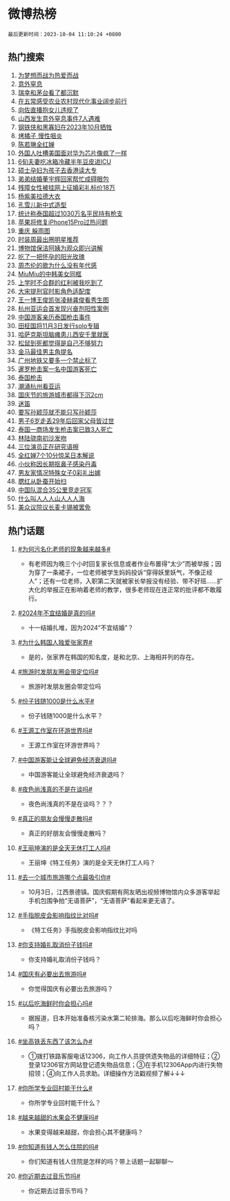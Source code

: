 # 微博热榜

`最后更新时间：2023-10-04 11:10:24 +0800`

## 热门搜索

1. [为梦想而战为热爱而战](https://m.weibo.cn/search?containerid=100103type%3D1%26t%3D10%26q%3D%23%E4%B8%BA%E6%A2%A6%E6%83%B3%E8%80%8C%E6%88%98%E4%B8%BA%E7%83%AD%E7%88%B1%E8%80%8C%E6%88%98%23&stream_entry_id=51&isnewpage=1&extparam=seat%3D1%26cate%3D10103%26dgr%3D0%26pos%3D0%26q%3D%2523%25E4%25B8%25BA%25E6%25A2%25A6%25E6%2583%25B3%25E8%2580%258C%25E6%2588%2598%25E4%25B8%25BA%25E7%2583%25AD%25E7%2588%25B1%25E8%2580%258C%25E6%2588%2598%2523%26c_type%3D51%26filter_type%3Drealtimehot%26stream_entry_id%3D51%26display_time%3D1696389022%26pre_seqid%3D1696389022946027355231)
1. [意外窒息](https://m.weibo.cn/search?containerid=100103type%3D1%26t%3D10%26q%3D%E6%84%8F%E5%A4%96%E7%AA%92%E6%81%AF&stream_entry_id=31&isnewpage=1&extparam=seat%3D1%26cate%3D5001%26band_rank%3D1%26pos%3D0%26q%3D%25E6%2584%258F%25E5%25A4%2596%25E7%25AA%2592%25E6%2581%25AF%26flag%3D1%26dgr%3D0%26filter_type%3Drealtimehot%26stream_entry_id%3D31%26realpos%3D1%26c_type%3D31%26lcate%3D5001%26display_time%3D1696389022%26pre_seqid%3D1696389022946027355231)
1. [瑞幸和茅台看了都沉默](https://m.weibo.cn/search?containerid=100103type%3D1%26t%3D10%26q%3D%23%E7%91%9E%E5%B9%B8%E5%92%8C%E8%8C%85%E5%8F%B0%E7%9C%8B%E4%BA%86%E9%83%BD%E6%B2%89%E9%BB%98%23&stream_entry_id=31&isnewpage=1&extparam=seat%3D1%26cate%3D5001%26band_rank%3D2%26pos%3D1%26q%3D%2523%25E7%2591%259E%25E5%25B9%25B8%25E5%2592%258C%25E8%258C%2585%25E5%258F%25B0%25E7%259C%258B%25E4%25BA%2586%25E9%2583%25BD%25E6%25B2%2589%25E9%25BB%2598%2523%26flag%3D2%26dgr%3D0%26filter_type%3Drealtimehot%26stream_entry_id%3D31%26realpos%3D2%26c_type%3D31%26lcate%3D5001%26display_time%3D1696389022%26pre_seqid%3D1696389022946027355231)
1. [在五常感受农业农村现代化事业阔步前行](https://m.weibo.cn/search?containerid=100103type%3D1%26t%3D10%26q%3D%23%E5%9C%A8%E4%BA%94%E5%B8%B8%E6%84%9F%E5%8F%97%E5%86%9C%E4%B8%9A%E5%86%9C%E6%9D%91%E7%8E%B0%E4%BB%A3%E5%8C%96%E4%BA%8B%E4%B8%9A%E9%98%94%E6%AD%A5%E5%89%8D%E8%A1%8C%23&stream_entry_id=31&isnewpage=1&extparam=seat%3D1%26cate%3D5001%26band_rank%3D3%26pos%3D2%26q%3D%2523%25E5%259C%25A8%25E4%25BA%2594%25E5%25B8%25B8%25E6%2584%259F%25E5%258F%2597%25E5%2586%259C%25E4%25B8%259A%25E5%2586%259C%25E6%259D%2591%25E7%258E%25B0%25E4%25BB%25A3%25E5%258C%2596%25E4%25BA%258B%25E4%25B8%259A%25E9%2598%2594%25E6%25AD%25A5%25E5%2589%258D%25E8%25A1%258C%2523%26flag%3D1%26dgr%3D0%26filter_type%3Drealtimehot%26stream_entry_id%3D31%26realpos%3D3%26c_type%3D31%26lcate%3D5001%26display_time%3D1696389022%26pre_seqid%3D1696389022946027355231)
1. [向佐直播抱女儿违规了](https://m.weibo.cn/search?containerid=100103type%3D1%26t%3D10%26q%3D%23%E5%90%91%E4%BD%90%E7%9B%B4%E6%92%AD%E6%8A%B1%E5%A5%B3%E5%84%BF%E8%BF%9D%E8%A7%84%E4%BA%86%23&stream_entry_id=31&isnewpage=1&extparam=seat%3D1%26cate%3D5001%26band_rank%3D4%26pos%3D3%26q%3D%2523%25E5%2590%2591%25E4%25BD%2590%25E7%259B%25B4%25E6%2592%25AD%25E6%258A%25B1%25E5%25A5%25B3%25E5%2584%25BF%25E8%25BF%259D%25E8%25A7%2584%25E4%25BA%2586%2523%26flag%3D2%26dgr%3D0%26filter_type%3Drealtimehot%26stream_entry_id%3D31%26realpos%3D4%26c_type%3D31%26lcate%3D5001%26display_time%3D1696389022%26pre_seqid%3D1696389022946027355231)
1. [山西发生意外窒息事件7人遇难](https://m.weibo.cn/search?containerid=100103type%3D1%26t%3D10%26q%3D%23%E5%B1%B1%E8%A5%BF%E5%8F%91%E7%94%9F%E6%84%8F%E5%A4%96%E7%AA%92%E6%81%AF%E4%BA%8B%E4%BB%B67%E4%BA%BA%E9%81%87%E9%9A%BE%23&stream_entry_id=31&isnewpage=1&extparam=seat%3D1%26cate%3D5001%26band_rank%3D5%26pos%3D4%26q%3D%2523%25E5%25B1%25B1%25E8%25A5%25BF%25E5%258F%2591%25E7%2594%259F%25E6%2584%258F%25E5%25A4%2596%25E7%25AA%2592%25E6%2581%25AF%25E4%25BA%258B%25E4%25BB%25B67%25E4%25BA%25BA%25E9%2581%2587%25E9%259A%25BE%2523%26flag%3D1%26dgr%3D0%26filter_type%3Drealtimehot%26stream_entry_id%3D31%26realpos%3D5%26c_type%3D31%26lcate%3D5001%26display_time%3D1696389022%26pre_seqid%3D1696389022946027355231)
1. [钢铁侠和黑寡妇在2023年10月牺牲](https://m.weibo.cn/search?containerid=100103type%3D1%26t%3D10%26q%3D%E9%92%A2%E9%93%81%E4%BE%A0%E5%92%8C%E9%BB%91%E5%AF%A1%E5%A6%87%E5%9C%A82023%E5%B9%B410%E6%9C%88%E7%89%BA%E7%89%B2&stream_entry_id=31&isnewpage=1&extparam=seat%3D1%26cate%3D5001%26band_rank%3D6%26pos%3D5%26q%3D%25E9%2592%25A2%25E9%2593%2581%25E4%25BE%25A0%25E5%2592%258C%25E9%25BB%2591%25E5%25AF%25A1%25E5%25A6%2587%25E5%259C%25A82023%25E5%25B9%25B410%25E6%259C%2588%25E7%2589%25BA%25E7%2589%25B2%26flag%3D2%26dgr%3D0%26filter_type%3Drealtimehot%26stream_entry_id%3D31%26realpos%3D6%26c_type%3D31%26lcate%3D5001%26display_time%3D1696389022%26pre_seqid%3D1696389022946027355231)
1. [烤橘子 慢性咽炎](https://m.weibo.cn/search?containerid=100103type%3D1%26t%3D10%26q%3D%E7%83%A4%E6%A9%98%E5%AD%90+%E6%85%A2%E6%80%A7%E5%92%BD%E7%82%8E&stream_entry_id=31&isnewpage=1&extparam=seat%3D1%26cate%3D5001%26band_rank%3D7%26pos%3D6%26q%3D%25E7%2583%25A4%25E6%25A9%2598%25E5%25AD%2590%2520%25E6%2585%25A2%25E6%2580%25A7%25E5%2592%25BD%25E7%2582%258E%26flag%3D1%26dgr%3D0%26filter_type%3Drealtimehot%26stream_entry_id%3D31%26realpos%3D7%26c_type%3D31%26lcate%3D5001%26display_time%3D1696389022%26pre_seqid%3D1696389022946027355231)
1. [陈若琳全红婵](https://m.weibo.cn/search?containerid=100103type%3D1%26t%3D10%26q%3D%E9%99%88%E8%8B%A5%E7%90%B3%E5%85%A8%E7%BA%A2%E5%A9%B5&stream_entry_id=31&isnewpage=1&extparam=seat%3D1%26cate%3D5001%26band_rank%3D8%26pos%3D7%26q%3D%25E9%2599%2588%25E8%258B%25A5%25E7%2590%25B3%25E5%2585%25A8%25E7%25BA%25A2%25E5%25A9%25B5%26flag%3D1%26dgr%3D0%26filter_type%3Drealtimehot%26stream_entry_id%3D31%26realpos%3D8%26c_type%3D31%26lcate%3D5001%26display_time%3D1696389022%26pre_seqid%3D1696389022946027355231)
1. [外国人吐槽美国面对华为芯片像疯了一样](https://m.weibo.cn/search?containerid=100103type%3D1%26t%3D10%26q%3D%23%E5%A4%96%E5%9B%BD%E4%BA%BA%E5%90%90%E6%A7%BD%E7%BE%8E%E5%9B%BD%E9%9D%A2%E5%AF%B9%E5%8D%8E%E4%B8%BA%E8%8A%AF%E7%89%87%E5%83%8F%E7%96%AF%E4%BA%86%E4%B8%80%E6%A0%B7%23&stream_entry_id=31&isnewpage=1&extparam=seat%3D1%26cate%3D5001%26band_rank%3D9%26pos%3D8%26q%3D%2523%25E5%25A4%2596%25E5%259B%25BD%25E4%25BA%25BA%25E5%2590%2590%25E6%25A7%25BD%25E7%25BE%258E%25E5%259B%25BD%25E9%259D%25A2%25E5%25AF%25B9%25E5%258D%258E%25E4%25B8%25BA%25E8%258A%25AF%25E7%2589%2587%25E5%2583%258F%25E7%2596%25AF%25E4%25BA%2586%25E4%25B8%2580%25E6%25A0%25B7%2523%26flag%3D1%26dgr%3D0%26filter_type%3Drealtimehot%26stream_entry_id%3D31%26realpos%3D9%26c_type%3D31%26lcate%3D5001%26display_time%3D1696389022%26pre_seqid%3D1696389022946027355231)
1. [6旬夫妻吃冰箱冷藏半年豆皮进ICU](https://m.weibo.cn/search?containerid=100103type%3D1%26t%3D10%26q%3D%236%E6%97%AC%E5%A4%AB%E5%A6%BB%E5%90%83%E5%86%B0%E7%AE%B1%E5%86%B7%E8%97%8F%E5%8D%8A%E5%B9%B4%E8%B1%86%E7%9A%AE%E8%BF%9BICU%23&stream_entry_id=31&isnewpage=1&extparam=seat%3D1%26cate%3D5001%26band_rank%3D10%26pos%3D9%26q%3D%25236%25E6%2597%25AC%25E5%25A4%25AB%25E5%25A6%25BB%25E5%2590%2583%25E5%2586%25B0%25E7%25AE%25B1%25E5%2586%25B7%25E8%2597%258F%25E5%258D%258A%25E5%25B9%25B4%25E8%25B1%2586%25E7%259A%25AE%25E8%25BF%259BICU%2523%26flag%3D1%26dgr%3D0%26filter_type%3Drealtimehot%26stream_entry_id%3D31%26realpos%3D10%26c_type%3D31%26lcate%3D5001%26display_time%3D1696389022%26pre_seqid%3D1696389022946027355231)
1. [硕士孕妇为孩子去香港读大专](https://m.weibo.cn/search?containerid=100103type%3D1%26t%3D10%26q%3D%23%E7%A1%95%E5%A3%AB%E5%AD%95%E5%A6%87%E4%B8%BA%E5%AD%A9%E5%AD%90%E5%8E%BB%E9%A6%99%E6%B8%AF%E8%AF%BB%E5%A4%A7%E4%B8%93%23&stream_entry_id=31&isnewpage=1&extparam=seat%3D1%26cate%3D5001%26band_rank%3D11%26pos%3D10%26q%3D%2523%25E7%25A1%2595%25E5%25A3%25AB%25E5%25AD%2595%25E5%25A6%2587%25E4%25B8%25BA%25E5%25AD%25A9%25E5%25AD%2590%25E5%258E%25BB%25E9%25A6%2599%25E6%25B8%25AF%25E8%25AF%25BB%25E5%25A4%25A7%25E4%25B8%2593%2523%26flag%3D1%26dgr%3D0%26filter_type%3Drealtimehot%26stream_entry_id%3D31%26realpos%3D11%26c_type%3D31%26lcate%3D5001%26display_time%3D1696389022%26pre_seqid%3D1696389022946027355231)
1. [弟弟结婚董宇辉回家帮忙成碍眼包](https://m.weibo.cn/search?containerid=100103type%3D1%26t%3D10%26q%3D%23%E5%BC%9F%E5%BC%9F%E7%BB%93%E5%A9%9A%E8%91%A3%E5%AE%87%E8%BE%89%E5%9B%9E%E5%AE%B6%E5%B8%AE%E5%BF%99%E6%88%90%E7%A2%8D%E7%9C%BC%E5%8C%85%23&stream_entry_id=31&isnewpage=1&extparam=seat%3D1%26cate%3D5001%26band_rank%3D12%26pos%3D11%26q%3D%2523%25E5%25BC%259F%25E5%25BC%259F%25E7%25BB%2593%25E5%25A9%259A%25E8%2591%25A3%25E5%25AE%2587%25E8%25BE%2589%25E5%259B%259E%25E5%25AE%25B6%25E5%25B8%25AE%25E5%25BF%2599%25E6%2588%2590%25E7%25A2%258D%25E7%259C%25BC%25E5%258C%2585%2523%26flag%3D2%26dgr%3D0%26filter_type%3Drealtimehot%26stream_entry_id%3D31%26realpos%3D12%26c_type%3D31%26lcate%3D5001%26display_time%3D1696389022%26pre_seqid%3D1696389022946027355231)
1. [残障女性被挂网上征婚彩礼标价18万](https://m.weibo.cn/search?containerid=100103type%3D1%26t%3D10%26q%3D%23%E6%AE%8B%E9%9A%9C%E5%A5%B3%E6%80%A7%E8%A2%AB%E6%8C%82%E7%BD%91%E4%B8%8A%E5%BE%81%E5%A9%9A%E5%BD%A9%E7%A4%BC%E6%A0%87%E4%BB%B718%E4%B8%87%23&stream_entry_id=31&isnewpage=1&extparam=seat%3D1%26cate%3D5001%26band_rank%3D13%26pos%3D12%26q%3D%2523%25E6%25AE%258B%25E9%259A%259C%25E5%25A5%25B3%25E6%2580%25A7%25E8%25A2%25AB%25E6%258C%2582%25E7%25BD%2591%25E4%25B8%258A%25E5%25BE%2581%25E5%25A9%259A%25E5%25BD%25A9%25E7%25A4%25BC%25E6%25A0%2587%25E4%25BB%25B718%25E4%25B8%2587%2523%26flag%3D1%26dgr%3D0%26filter_type%3Drealtimehot%26stream_entry_id%3D31%26realpos%3D13%26c_type%3D31%26lcate%3D5001%26display_time%3D1696389022%26pre_seqid%3D1696389022946027355231)
1. [杨紫美拉德大衣](https://m.weibo.cn/search?containerid=100103type%3D1%26t%3D10%26q%3D%23%E6%9D%A8%E7%B4%AB%E7%BE%8E%E6%8B%89%E5%BE%B7%E5%A4%A7%E8%A1%A3%23&stream_entry_id=31&isnewpage=1&extparam=seat%3D1%26cate%3D5001%26band_rank%3D14%26pos%3D13%26q%3D%2523%25E6%259D%25A8%25E7%25B4%25AB%25E7%25BE%258E%25E6%258B%2589%25E5%25BE%25B7%25E5%25A4%25A7%25E8%25A1%25A3%2523%26flag%3D1%26dgr%3D0%26filter_type%3Drealtimehot%26stream_entry_id%3D31%26realpos%3D14%26c_type%3D31%26lcate%3D5001%26display_time%3D1696389022%26pre_seqid%3D1696389022946027355231)
1. [孔雪儿新中式造型](https://m.weibo.cn/search?containerid=100103type%3D1%26t%3D10%26q%3D%23%E5%AD%94%E9%9B%AA%E5%84%BF%E6%96%B0%E4%B8%AD%E5%BC%8F%E9%80%A0%E5%9E%8B%23&stream_entry_id=31&isnewpage=1&extparam=seat%3D1%26cate%3D5001%26band_rank%3D15%26pos%3D14%26q%3D%2523%25E5%25AD%2594%25E9%259B%25AA%25E5%2584%25BF%25E6%2596%25B0%25E4%25B8%25AD%25E5%25BC%258F%25E9%2580%25A0%25E5%259E%258B%2523%26flag%3D1%26dgr%3D0%26filter_type%3Drealtimehot%26stream_entry_id%3D31%26realpos%3D15%26c_type%3D31%26lcate%3D5001%26display_time%3D1696389022%26pre_seqid%3D1696389022946027355231)
1. [统计称泰国超过1030万名平民持有枪支](https://m.weibo.cn/search?containerid=100103type%3D1%26t%3D10%26q%3D%23%E7%BB%9F%E8%AE%A1%E7%A7%B0%E6%B3%B0%E5%9B%BD%E8%B6%85%E8%BF%871030%E4%B8%87%E5%90%8D%E5%B9%B3%E6%B0%91%E6%8C%81%E6%9C%89%E6%9E%AA%E6%94%AF%23&stream_entry_id=31&isnewpage=1&extparam=seat%3D1%26cate%3D5001%26band_rank%3D16%26pos%3D15%26q%3D%2523%25E7%25BB%259F%25E8%25AE%25A1%25E7%25A7%25B0%25E6%25B3%25B0%25E5%259B%25BD%25E8%25B6%2585%25E8%25BF%25871030%25E4%25B8%2587%25E5%2590%258D%25E5%25B9%25B3%25E6%25B0%2591%25E6%258C%2581%25E6%259C%2589%25E6%259E%25AA%25E6%2594%25AF%2523%26flag%3D1%26dgr%3D0%26filter_type%3Drealtimehot%26stream_entry_id%3D31%26realpos%3D16%26c_type%3D31%26lcate%3D5001%26display_time%3D1696389022%26pre_seqid%3D1696389022946027355231)
1. [苹果将修复iPhone15Pro过热问题](https://m.weibo.cn/search?containerid=100103type%3D1%26t%3D10%26q%3D%23%E8%8B%B9%E6%9E%9C%E5%B0%86%E4%BF%AE%E5%A4%8DiPhone15Pro%E8%BF%87%E7%83%AD%E9%97%AE%E9%A2%98%23&stream_entry_id=31&isnewpage=1&extparam=seat%3D1%26cate%3D5001%26band_rank%3D17%26pos%3D16%26q%3D%2523%25E8%258B%25B9%25E6%259E%259C%25E5%25B0%2586%25E4%25BF%25AE%25E5%25A4%258DiPhone15Pro%25E8%25BF%2587%25E7%2583%25AD%25E9%2597%25AE%25E9%25A2%2598%2523%26flag%3D1%26dgr%3D0%26filter_type%3Drealtimehot%26stream_entry_id%3D31%26realpos%3D17%26c_type%3D31%26lcate%3D5001%26display_time%3D1696389022%26pre_seqid%3D1696389022946027355231)
1. [重庆 躲雨图](https://m.weibo.cn/search?containerid=100103type%3D1%26t%3D10%26q%3D%E9%87%8D%E5%BA%86+%E8%BA%B2%E9%9B%A8%E5%9B%BE&stream_entry_id=31&isnewpage=1&extparam=seat%3D1%26cate%3D5001%26band_rank%3D18%26pos%3D17%26q%3D%25E9%2587%258D%25E5%25BA%2586%2520%25E8%25BA%25B2%25E9%259B%25A8%25E5%259B%25BE%26flag%3D1%26dgr%3D0%26filter_type%3Drealtimehot%26stream_entry_id%3D31%26realpos%3D18%26c_type%3D31%26lcate%3D5001%26display_time%3D1696389022%26pre_seqid%3D1696389022946027355231)
1. [时装周最出圈明星推荐](https://m.weibo.cn/search?containerid=100103type%3D1%26t%3D10%26q%3D%23%E6%97%B6%E8%A3%85%E5%91%A8%E6%9C%80%E5%87%BA%E5%9C%88%E6%98%8E%E6%98%9F%E6%8E%A8%E8%8D%90%23&stream_entry_id=31&isnewpage=1&extparam=seat%3D1%26cate%3D5001%26band_rank%3D19%26pos%3D18%26q%3D%2523%25E6%2597%25B6%25E8%25A3%2585%25E5%2591%25A8%25E6%259C%2580%25E5%2587%25BA%25E5%259C%2588%25E6%2598%258E%25E6%2598%259F%25E6%258E%25A8%25E8%258D%2590%2523%26flag%3D1%26dgr%3D0%26filter_type%3Drealtimehot%26stream_entry_id%3D31%26realpos%3D19%26c_type%3D31%26lcate%3D5001%26display_time%3D1696389022%26pre_seqid%3D1696389022946027355231)
1. [博物馆保洁阿姨为观众即兴讲解](https://m.weibo.cn/search?containerid=100103type%3D1%26t%3D10%26q%3D%23%E5%8D%9A%E7%89%A9%E9%A6%86%E4%BF%9D%E6%B4%81%E9%98%BF%E5%A7%A8%E4%B8%BA%E8%A7%82%E4%BC%97%E5%8D%B3%E5%85%B4%E8%AE%B2%E8%A7%A3%23&stream_entry_id=31&isnewpage=1&extparam=seat%3D1%26cate%3D5001%26band_rank%3D20%26pos%3D19%26q%3D%2523%25E5%258D%259A%25E7%2589%25A9%25E9%25A6%2586%25E4%25BF%259D%25E6%25B4%2581%25E9%2598%25BF%25E5%25A7%25A8%25E4%25B8%25BA%25E8%25A7%2582%25E4%25BC%2597%25E5%258D%25B3%25E5%2585%25B4%25E8%25AE%25B2%25E8%25A7%25A3%2523%26flag%3D32768%26dgr%3D0%26filter_type%3Drealtimehot%26stream_entry_id%3D31%26realpos%3D20%26c_type%3D31%26lcate%3D5001%26display_time%3D1696389022%26pre_seqid%3D1696389022946027355231)
1. [吃了一把怀孕的阳光玫瑰](https://m.weibo.cn/search?containerid=100103type%3D1%26t%3D10%26q%3D%23%E5%90%83%E4%BA%86%E4%B8%80%E6%8A%8A%E6%80%80%E5%AD%95%E7%9A%84%E9%98%B3%E5%85%89%E7%8E%AB%E7%91%B0%23&stream_entry_id=31&isnewpage=1&extparam=seat%3D1%26cate%3D5001%26band_rank%3D21%26pos%3D20%26q%3D%2523%25E5%2590%2583%25E4%25BA%2586%25E4%25B8%2580%25E6%258A%258A%25E6%2580%2580%25E5%25AD%2595%25E7%259A%2584%25E9%2598%25B3%25E5%2585%2589%25E7%258E%25AB%25E7%2591%25B0%2523%26flag%3D1%26dgr%3D0%26filter_type%3Drealtimehot%26stream_entry_id%3D31%26realpos%3D21%26c_type%3D31%26lcate%3D5001%26display_time%3D1696389022%26pre_seqid%3D1696389022946027355231)
1. [周杰伦的歌为什么没有年代感](https://m.weibo.cn/search?containerid=100103type%3D1%26t%3D10%26q%3D%23%E5%91%A8%E6%9D%B0%E4%BC%A6%E7%9A%84%E6%AD%8C%E4%B8%BA%E4%BB%80%E4%B9%88%E6%B2%A1%E6%9C%89%E5%B9%B4%E4%BB%A3%E6%84%9F%23&stream_entry_id=31&isnewpage=1&extparam=seat%3D1%26cate%3D5001%26band_rank%3D22%26pos%3D21%26q%3D%2523%25E5%2591%25A8%25E6%259D%25B0%25E4%25BC%25A6%25E7%259A%2584%25E6%25AD%258C%25E4%25B8%25BA%25E4%25BB%2580%25E4%25B9%2588%25E6%25B2%25A1%25E6%259C%2589%25E5%25B9%25B4%25E4%25BB%25A3%25E6%2584%259F%2523%26flag%3D1%26dgr%3D0%26filter_type%3Drealtimehot%26stream_entry_id%3D31%26realpos%3D22%26c_type%3D31%26lcate%3D5001%26display_time%3D1696389022%26pre_seqid%3D1696389022946027355231)
1. [MiuMiu的中韩美女同框](https://m.weibo.cn/search?containerid=100103type%3D1%26t%3D10%26q%3D%23MiuMiu%E7%9A%84%E4%B8%AD%E9%9F%A9%E7%BE%8E%E5%A5%B3%E5%90%8C%E6%A1%86%23&stream_entry_id=31&isnewpage=1&extparam=seat%3D1%26cate%3D5001%26band_rank%3D23%26pos%3D22%26q%3D%2523MiuMiu%25E7%259A%2584%25E4%25B8%25AD%25E9%259F%25A9%25E7%25BE%258E%25E5%25A5%25B3%25E5%2590%258C%25E6%25A1%2586%2523%26flag%3D1%26dgr%3D0%26filter_type%3Drealtimehot%26stream_entry_id%3D31%26realpos%3D23%26c_type%3D31%26lcate%3D5001%26display_time%3D1696389022%26pre_seqid%3D1696389022946027355231)
1. [上学时不合群的红利被我吃到了](https://m.weibo.cn/search?containerid=100103type%3D1%26t%3D10%26q%3D%E4%B8%8A%E5%AD%A6%E6%97%B6%E4%B8%8D%E5%90%88%E7%BE%A4%E7%9A%84%E7%BA%A2%E5%88%A9%E8%A2%AB%E6%88%91%E5%90%83%E5%88%B0%E4%BA%86&stream_entry_id=31&isnewpage=1&extparam=seat%3D1%26cate%3D5001%26band_rank%3D24%26pos%3D23%26q%3D%25E4%25B8%258A%25E5%25AD%25A6%25E6%2597%25B6%25E4%25B8%258D%25E5%2590%2588%25E7%25BE%25A4%25E7%259A%2584%25E7%25BA%25A2%25E5%2588%25A9%25E8%25A2%25AB%25E6%2588%2591%25E5%2590%2583%25E5%2588%25B0%25E4%25BA%2586%26flag%3D0%26dgr%3D0%26filter_type%3Drealtimehot%26stream_entry_id%3D31%26realpos%3D24%26c_type%3D31%26lcate%3D5001%26display_time%3D1696389022%26pre_seqid%3D1696389022946027355231)
1. [大宋提刑官时影角色适配度](https://m.weibo.cn/search?containerid=100103type%3D1%26t%3D10%26q%3D%E5%A4%A7%E5%AE%8B%E6%8F%90%E5%88%91%E5%AE%98%E6%97%B6%E5%BD%B1%E8%A7%92%E8%89%B2%E9%80%82%E9%85%8D%E5%BA%A6&stream_entry_id=31&isnewpage=1&extparam=seat%3D1%26cate%3D5001%26band_rank%3D25%26pos%3D24%26q%3D%25E5%25A4%25A7%25E5%25AE%258B%25E6%258F%2590%25E5%2588%2591%25E5%25AE%2598%25E6%2597%25B6%25E5%25BD%25B1%25E8%25A7%2592%25E8%2589%25B2%25E9%2580%2582%25E9%2585%258D%25E5%25BA%25A6%26flag%3D0%26dgr%3D0%26filter_type%3Drealtimehot%26stream_entry_id%3D31%26realpos%3D25%26c_type%3D31%26lcate%3D5001%26display_time%3D1696389022%26pre_seqid%3D1696389022946027355231)
1. [王一博王俊凯张凌赫龚俊看秀生图](https://m.weibo.cn/search?containerid=100103type%3D1%26t%3D10%26q%3D%23%E7%8E%8B%E4%B8%80%E5%8D%9A%E7%8E%8B%E4%BF%8A%E5%87%AF%E5%BC%A0%E5%87%8C%E8%B5%AB%E9%BE%9A%E4%BF%8A%E7%9C%8B%E7%A7%80%E7%94%9F%E5%9B%BE%23&stream_entry_id=31&isnewpage=1&extparam=seat%3D1%26cate%3D5001%26band_rank%3D26%26pos%3D25%26q%3D%2523%25E7%258E%258B%25E4%25B8%2580%25E5%258D%259A%25E7%258E%258B%25E4%25BF%258A%25E5%2587%25AF%25E5%25BC%25A0%25E5%2587%258C%25E8%25B5%25AB%25E9%25BE%259A%25E4%25BF%258A%25E7%259C%258B%25E7%25A7%2580%25E7%2594%259F%25E5%259B%25BE%2523%26flag%3D0%26dgr%3D0%26filter_type%3Drealtimehot%26stream_entry_id%3D31%26realpos%3D26%26c_type%3D31%26lcate%3D5001%26display_time%3D1696389022%26pre_seqid%3D1696389022946027355231)
1. [杭州亚运会首发现兴奋剂阳性案例](https://m.weibo.cn/search?containerid=100103type%3D1%26t%3D10%26q%3D%23%E6%9D%AD%E5%B7%9E%E4%BA%9A%E8%BF%90%E4%BC%9A%E9%A6%96%E5%8F%91%E7%8E%B0%E5%85%B4%E5%A5%8B%E5%89%82%E9%98%B3%E6%80%A7%E6%A1%88%E4%BE%8B%23&stream_entry_id=31&isnewpage=1&extparam=seat%3D1%26cate%3D5001%26band_rank%3D27%26pos%3D26%26q%3D%2523%25E6%259D%25AD%25E5%25B7%259E%25E4%25BA%259A%25E8%25BF%2590%25E4%25BC%259A%25E9%25A6%2596%25E5%258F%2591%25E7%258E%25B0%25E5%2585%25B4%25E5%25A5%258B%25E5%2589%2582%25E9%2598%25B3%25E6%2580%25A7%25E6%25A1%2588%25E4%25BE%258B%2523%26flag%3D0%26dgr%3D0%26filter_type%3Drealtimehot%26stream_entry_id%3D31%26realpos%3D27%26c_type%3D31%26lcate%3D5001%26display_time%3D1696389022%26pre_seqid%3D1696389022946027355231)
1. [中国游客亲历泰国枪击事件](https://m.weibo.cn/search?containerid=100103type%3D1%26t%3D10%26q%3D%23%E4%B8%AD%E5%9B%BD%E6%B8%B8%E5%AE%A2%E4%BA%B2%E5%8E%86%E6%B3%B0%E5%9B%BD%E6%9E%AA%E5%87%BB%E4%BA%8B%E4%BB%B6%23&stream_entry_id=31&isnewpage=1&extparam=seat%3D1%26cate%3D5001%26band_rank%3D28%26pos%3D27%26q%3D%2523%25E4%25B8%25AD%25E5%259B%25BD%25E6%25B8%25B8%25E5%25AE%25A2%25E4%25BA%25B2%25E5%258E%2586%25E6%25B3%25B0%25E5%259B%25BD%25E6%259E%25AA%25E5%2587%25BB%25E4%25BA%258B%25E4%25BB%25B6%2523%26flag%3D0%26dgr%3D0%26filter_type%3Drealtimehot%26stream_entry_id%3D31%26realpos%3D28%26c_type%3D31%26lcate%3D5001%26display_time%3D1696389022%26pre_seqid%3D1696389022946027355231)
1. [田柾国将11月3日发行solo专辑](https://m.weibo.cn/search?containerid=100103type%3D1%26t%3D10%26q%3D%23%E7%94%B0%E6%9F%BE%E5%9B%BD%E5%B0%8611%E6%9C%883%E6%97%A5%E5%8F%91%E8%A1%8Csolo%E4%B8%93%E8%BE%91%23&stream_entry_id=31&isnewpage=1&extparam=seat%3D1%26cate%3D5001%26band_rank%3D29%26pos%3D28%26q%3D%2523%25E7%2594%25B0%25E6%259F%25BE%25E5%259B%25BD%25E5%25B0%258611%25E6%259C%25883%25E6%2597%25A5%25E5%258F%2591%25E8%25A1%258Csolo%25E4%25B8%2593%25E8%25BE%2591%2523%26flag%3D1%26dgr%3D0%26filter_type%3Drealtimehot%26stream_entry_id%3D31%26realpos%3D29%26c_type%3D31%26lcate%3D5001%26display_time%3D1696389022%26pre_seqid%3D1696389022946027355231)
1. [哈萨克斯坦脑瘫患儿西安千里就医](https://m.weibo.cn/search?containerid=100103type%3D1%26t%3D10%26q%3D%23%E5%93%88%E8%90%A8%E5%85%8B%E6%96%AF%E5%9D%A6%E8%84%91%E7%98%AB%E6%82%A3%E5%84%BF%E8%A5%BF%E5%AE%89%E5%8D%83%E9%87%8C%E5%B0%B1%E5%8C%BB%23&stream_entry_id=31&isnewpage=1&extparam=seat%3D1%26cate%3D5001%26band_rank%3D30%26pos%3D29%26q%3D%2523%25E5%2593%2588%25E8%2590%25A8%25E5%2585%258B%25E6%2596%25AF%25E5%259D%25A6%25E8%2584%2591%25E7%2598%25AB%25E6%2582%25A3%25E5%2584%25BF%25E8%25A5%25BF%25E5%25AE%2589%25E5%258D%2583%25E9%2587%258C%25E5%25B0%25B1%25E5%258C%25BB%2523%26flag%3D32768%26dgr%3D0%26filter_type%3Drealtimehot%26stream_entry_id%3D31%26realpos%3D30%26c_type%3D31%26lcate%3D5001%26display_time%3D1696389022%26pre_seqid%3D1696389022946027355231)
1. [松鼠到死都觉得是自己不够努力](https://m.weibo.cn/search?containerid=100103type%3D1%26t%3D10%26q%3D%E6%9D%BE%E9%BC%A0%E5%88%B0%E6%AD%BB%E9%83%BD%E8%A7%89%E5%BE%97%E6%98%AF%E8%87%AA%E5%B7%B1%E4%B8%8D%E5%A4%9F%E5%8A%AA%E5%8A%9B&stream_entry_id=31&isnewpage=1&extparam=seat%3D1%26cate%3D5001%26band_rank%3D31%26pos%3D30%26q%3D%25E6%259D%25BE%25E9%25BC%25A0%25E5%2588%25B0%25E6%25AD%25BB%25E9%2583%25BD%25E8%25A7%2589%25E5%25BE%2597%25E6%2598%25AF%25E8%2587%25AA%25E5%25B7%25B1%25E4%25B8%258D%25E5%25A4%259F%25E5%258A%25AA%25E5%258A%259B%26flag%3D0%26dgr%3D0%26filter_type%3Drealtimehot%26stream_entry_id%3D31%26realpos%3D31%26c_type%3D31%26lcate%3D5001%26display_time%3D1696389022%26pre_seqid%3D1696389022946027355231)
1. [金马最佳男主角提名](https://m.weibo.cn/search?containerid=100103type%3D1%26t%3D10%26q%3D%23%E9%87%91%E9%A9%AC%E6%9C%80%E4%BD%B3%E7%94%B7%E4%B8%BB%E8%A7%92%E6%8F%90%E5%90%8D%23&stream_entry_id=31&isnewpage=1&extparam=seat%3D1%26cate%3D5001%26band_rank%3D32%26pos%3D31%26q%3D%2523%25E9%2587%2591%25E9%25A9%25AC%25E6%259C%2580%25E4%25BD%25B3%25E7%2594%25B7%25E4%25B8%25BB%25E8%25A7%2592%25E6%258F%2590%25E5%2590%258D%2523%26flag%3D0%26dgr%3D0%26filter_type%3Drealtimehot%26stream_entry_id%3D31%26realpos%3D32%26c_type%3D31%26lcate%3D5001%26display_time%3D1696389022%26pre_seqid%3D1696389022946027355231)
1. [广州地铁又要多一个禁止标了](https://m.weibo.cn/search?containerid=100103type%3D1%26t%3D10%26q%3D%23%E5%B9%BF%E5%B7%9E%E5%9C%B0%E9%93%81%E5%8F%88%E8%A6%81%E5%A4%9A%E4%B8%80%E4%B8%AA%E7%A6%81%E6%AD%A2%E6%A0%87%E4%BA%86%23&stream_entry_id=31&isnewpage=1&extparam=seat%3D1%26cate%3D5001%26band_rank%3D33%26pos%3D32%26q%3D%2523%25E5%25B9%25BF%25E5%25B7%259E%25E5%259C%25B0%25E9%2593%2581%25E5%258F%2588%25E8%25A6%2581%25E5%25A4%259A%25E4%25B8%2580%25E4%25B8%25AA%25E7%25A6%2581%25E6%25AD%25A2%25E6%25A0%2587%25E4%25BA%2586%2523%26flag%3D0%26dgr%3D0%26filter_type%3Drealtimehot%26stream_entry_id%3D31%26realpos%3D33%26c_type%3D31%26lcate%3D5001%26display_time%3D1696389022%26pre_seqid%3D1696389022946027355231)
1. [暹罗枪击案一名中国游客死亡](https://m.weibo.cn/search?containerid=100103type%3D1%26t%3D10%26q%3D%23%E6%9A%B9%E7%BD%97%E6%9E%AA%E5%87%BB%E6%A1%88%E4%B8%80%E5%90%8D%E4%B8%AD%E5%9B%BD%E6%B8%B8%E5%AE%A2%E6%AD%BB%E4%BA%A1%23&stream_entry_id=31&isnewpage=1&extparam=seat%3D1%26cate%3D5001%26band_rank%3D34%26pos%3D33%26q%3D%2523%25E6%259A%25B9%25E7%25BD%2597%25E6%259E%25AA%25E5%2587%25BB%25E6%25A1%2588%25E4%25B8%2580%25E5%2590%258D%25E4%25B8%25AD%25E5%259B%25BD%25E6%25B8%25B8%25E5%25AE%25A2%25E6%25AD%25BB%25E4%25BA%25A1%2523%26flag%3D0%26dgr%3D0%26filter_type%3Drealtimehot%26stream_entry_id%3D31%26realpos%3D34%26c_type%3D31%26lcate%3D5001%26display_time%3D1696389022%26pre_seqid%3D1696389022946027355231)
1. [泰国枪击](https://m.weibo.cn/search?containerid=100103type%3D1%26t%3D10%26q%3D%E6%B3%B0%E5%9B%BD%E6%9E%AA%E5%87%BB&stream_entry_id=31&isnewpage=1&extparam=seat%3D1%26cate%3D5001%26band_rank%3D35%26pos%3D34%26q%3D%25E6%25B3%25B0%25E5%259B%25BD%25E6%259E%25AA%25E5%2587%25BB%26flag%3D1%26dgr%3D0%26filter_type%3Drealtimehot%26stream_entry_id%3D31%26realpos%3D35%26c_type%3D31%26lcate%3D5001%26display_time%3D1696389022%26pre_seqid%3D1696389022946027355231)
1. [潮涌杭州看亚运](https://m.weibo.cn/search?containerid=100103type%3D1%26t%3D10%26q%3D%23%E6%BD%AE%E6%B6%8C%E6%9D%AD%E5%B7%9E%E7%9C%8B%E4%BA%9A%E8%BF%90%23&stream_entry_id=31&isnewpage=1&extparam=seat%3D1%26cate%3D5001%26band_rank%3D36%26pos%3D35%26q%3D%2523%25E6%25BD%25AE%25E6%25B6%258C%25E6%259D%25AD%25E5%25B7%259E%25E7%259C%258B%25E4%25BA%259A%25E8%25BF%2590%2523%26flag%3D0%26dgr%3D0%26filter_type%3Drealtimehot%26stream_entry_id%3D31%26realpos%3D36%26c_type%3D31%26lcate%3D5001%26display_time%3D1696389022%26pre_seqid%3D1696389022946027355231)
1. [国庆节的旅游城市都得下沉2cm](https://m.weibo.cn/search?containerid=100103type%3D1%26t%3D10%26q%3D%23%E5%9B%BD%E5%BA%86%E8%8A%82%E7%9A%84%E6%97%85%E6%B8%B8%E5%9F%8E%E5%B8%82%E9%83%BD%E5%BE%97%E4%B8%8B%E6%B2%892cm%23&stream_entry_id=31&isnewpage=1&extparam=seat%3D1%26cate%3D5001%26band_rank%3D37%26pos%3D36%26q%3D%2523%25E5%259B%25BD%25E5%25BA%2586%25E8%258A%2582%25E7%259A%2584%25E6%2597%2585%25E6%25B8%25B8%25E5%259F%258E%25E5%25B8%2582%25E9%2583%25BD%25E5%25BE%2597%25E4%25B8%258B%25E6%25B2%25892cm%2523%26flag%3D1%26dgr%3D0%26filter_type%3Drealtimehot%26stream_entry_id%3D31%26realpos%3D37%26c_type%3D31%26lcate%3D5001%26display_time%3D1696389022%26pre_seqid%3D1696389022946027355231)
1. [迷笛](https://m.weibo.cn/search?containerid=100103type%3D1%26t%3D10%26q%3D%E8%BF%B7%E7%AC%9B&stream_entry_id=31&isnewpage=1&extparam=seat%3D1%26cate%3D5001%26band_rank%3D38%26pos%3D37%26q%3D%25E8%25BF%25B7%25E7%25AC%259B%26flag%3D0%26dgr%3D0%26filter_type%3Drealtimehot%26stream_entry_id%3D31%26realpos%3D38%26c_type%3D31%26lcate%3D5001%26display_time%3D1696389022%26pre_seqid%3D1696389022946027355231)
1. [要写孙颖莎就不能只写孙颖莎](https://m.weibo.cn/search?containerid=100103type%3D1%26t%3D10%26q%3D%E8%A6%81%E5%86%99%E5%AD%99%E9%A2%96%E8%8E%8E%E5%B0%B1%E4%B8%8D%E8%83%BD%E5%8F%AA%E5%86%99%E5%AD%99%E9%A2%96%E8%8E%8E&stream_entry_id=31&isnewpage=1&extparam=seat%3D1%26cate%3D5001%26band_rank%3D39%26pos%3D38%26q%3D%25E8%25A6%2581%25E5%2586%2599%25E5%25AD%2599%25E9%25A2%2596%25E8%258E%258E%25E5%25B0%25B1%25E4%25B8%258D%25E8%2583%25BD%25E5%258F%25AA%25E5%2586%2599%25E5%25AD%2599%25E9%25A2%2596%25E8%258E%258E%26flag%3D0%26dgr%3D0%26filter_type%3Drealtimehot%26stream_entry_id%3D31%26realpos%3D39%26c_type%3D31%26lcate%3D5001%26display_time%3D1696389022%26pre_seqid%3D1696389022946027355231)
1. [男子6岁走丢29年后回家父母皆过世](https://m.weibo.cn/search?containerid=100103type%3D1%26t%3D10%26q%3D%23%E7%94%B7%E5%AD%906%E5%B2%81%E8%B5%B0%E4%B8%A229%E5%B9%B4%E5%90%8E%E5%9B%9E%E5%AE%B6%E7%88%B6%E6%AF%8D%E7%9A%86%E8%BF%87%E4%B8%96%23&stream_entry_id=31&isnewpage=1&extparam=seat%3D1%26cate%3D5001%26band_rank%3D40%26pos%3D39%26q%3D%2523%25E7%2594%25B7%25E5%25AD%25906%25E5%25B2%2581%25E8%25B5%25B0%25E4%25B8%25A229%25E5%25B9%25B4%25E5%2590%258E%25E5%259B%259E%25E5%25AE%25B6%25E7%2588%25B6%25E6%25AF%258D%25E7%259A%2586%25E8%25BF%2587%25E4%25B8%2596%2523%26flag%3D32768%26dgr%3D0%26filter_type%3Drealtimehot%26stream_entry_id%3D31%26realpos%3D40%26c_type%3D31%26lcate%3D5001%26display_time%3D1696389022%26pre_seqid%3D1696389022946027355231)
1. [泰国一商场发生枪击案已致3人死亡](https://m.weibo.cn/search?containerid=100103type%3D1%26t%3D10%26q%3D%23%E6%B3%B0%E5%9B%BD%E4%B8%80%E5%95%86%E5%9C%BA%E5%8F%91%E7%94%9F%E6%9E%AA%E5%87%BB%E6%A1%88%E5%B7%B2%E8%87%B43%E4%BA%BA%E6%AD%BB%E4%BA%A1%23&stream_entry_id=31&isnewpage=1&extparam=seat%3D1%26cate%3D5001%26band_rank%3D41%26pos%3D40%26q%3D%2523%25E6%25B3%25B0%25E5%259B%25BD%25E4%25B8%2580%25E5%2595%2586%25E5%259C%25BA%25E5%258F%2591%25E7%2594%259F%25E6%259E%25AA%25E5%2587%25BB%25E6%25A1%2588%25E5%25B7%25B2%25E8%2587%25B43%25E4%25BA%25BA%25E6%25AD%25BB%25E4%25BA%25A1%2523%26flag%3D0%26dgr%3D0%26filter_type%3Drealtimehot%26stream_entry_id%3D31%26realpos%3D41%26c_type%3D31%26lcate%3D5001%26display_time%3D1696389022%26pre_seqid%3D1696389022946027355231)
1. [林陆骁南初沙发吻](https://m.weibo.cn/search?containerid=100103type%3D1%26t%3D10%26q%3D%23%E6%9E%97%E9%99%86%E9%AA%81%E5%8D%97%E5%88%9D%E6%B2%99%E5%8F%91%E5%90%BB%23&stream_entry_id=31&isnewpage=1&extparam=seat%3D1%26cate%3D5001%26band_rank%3D42%26pos%3D41%26q%3D%2523%25E6%259E%2597%25E9%2599%2586%25E9%25AA%2581%25E5%258D%2597%25E5%2588%259D%25E6%25B2%2599%25E5%258F%2591%25E5%2590%25BB%2523%26flag%3D1%26dgr%3D0%26filter_type%3Drealtimehot%26stream_entry_id%3D31%26realpos%3D42%26c_type%3D31%26lcate%3D5001%26display_time%3D1696389022%26pre_seqid%3D1696389022946027355231)
1. [三位演员正在研究语擦](https://m.weibo.cn/search?containerid=100103type%3D1%26t%3D10%26q%3D%23%E4%B8%89%E4%BD%8D%E6%BC%94%E5%91%98%E6%AD%A3%E5%9C%A8%E7%A0%94%E7%A9%B6%E8%AF%AD%E6%93%A6%23&stream_entry_id=31&isnewpage=1&extparam=seat%3D1%26cate%3D5001%26band_rank%3D43%26pos%3D42%26q%3D%2523%25E4%25B8%2589%25E4%25BD%258D%25E6%25BC%2594%25E5%2591%2598%25E6%25AD%25A3%25E5%259C%25A8%25E7%25A0%2594%25E7%25A9%25B6%25E8%25AF%25AD%25E6%2593%25A6%2523%26flag%3D1%26dgr%3D0%26filter_type%3Drealtimehot%26stream_entry_id%3D31%26realpos%3D43%26c_type%3D31%26lcate%3D5001%26display_time%3D1696389022%26pre_seqid%3D1696389022946027355231)
1. [全红婵7个10分惊呆日本解说](https://m.weibo.cn/search?containerid=100103type%3D1%26t%3D10%26q%3D%23%E5%85%A8%E7%BA%A2%E5%A9%B57%E4%B8%AA10%E5%88%86%E6%83%8A%E5%91%86%E6%97%A5%E6%9C%AC%E8%A7%A3%E8%AF%B4%23&stream_entry_id=31&isnewpage=1&extparam=seat%3D1%26cate%3D5001%26band_rank%3D44%26pos%3D43%26q%3D%2523%25E5%2585%25A8%25E7%25BA%25A2%25E5%25A9%25B57%25E4%25B8%25AA10%25E5%2588%2586%25E6%2583%258A%25E5%2591%2586%25E6%2597%25A5%25E6%259C%25AC%25E8%25A7%25A3%25E8%25AF%25B4%2523%26flag%3D0%26dgr%3D0%26filter_type%3Drealtimehot%26stream_entry_id%3D31%26realpos%3D44%26c_type%3D31%26lcate%3D5001%26display_time%3D1696389022%26pre_seqid%3D1696389022946027355231)
1. [小伙称因长期抠鼻子感染丹毒](https://m.weibo.cn/search?containerid=100103type%3D1%26t%3D10%26q%3D%23%E5%B0%8F%E4%BC%99%E7%A7%B0%E5%9B%A0%E9%95%BF%E6%9C%9F%E6%8A%A0%E9%BC%BB%E5%AD%90%E6%84%9F%E6%9F%93%E4%B8%B9%E6%AF%92%23&stream_entry_id=31&isnewpage=1&extparam=seat%3D1%26cate%3D5001%26band_rank%3D45%26pos%3D44%26q%3D%2523%25E5%25B0%258F%25E4%25BC%2599%25E7%25A7%25B0%25E5%259B%25A0%25E9%2595%25BF%25E6%259C%259F%25E6%258A%25A0%25E9%25BC%25BB%25E5%25AD%2590%25E6%2584%259F%25E6%259F%2593%25E4%25B8%25B9%25E6%25AF%2592%2523%26flag%3D0%26dgr%3D0%26filter_type%3Drealtimehot%26stream_entry_id%3D31%26realpos%3D45%26c_type%3D31%26lcate%3D5001%26display_time%3D1696389022%26pre_seqid%3D1696389022946027355231)
1. [男友家情况特殊女子0彩礼出嫁](https://m.weibo.cn/search?containerid=100103type%3D1%26t%3D10%26q%3D%23%E7%94%B7%E5%8F%8B%E5%AE%B6%E6%83%85%E5%86%B5%E7%89%B9%E6%AE%8A%E5%A5%B3%E5%AD%900%E5%BD%A9%E7%A4%BC%E5%87%BA%E5%AB%81%23&stream_entry_id=31&isnewpage=1&extparam=seat%3D1%26cate%3D5001%26band_rank%3D46%26pos%3D45%26q%3D%2523%25E7%2594%25B7%25E5%258F%258B%25E5%25AE%25B6%25E6%2583%2585%25E5%2586%25B5%25E7%2589%25B9%25E6%25AE%258A%25E5%25A5%25B3%25E5%25AD%25900%25E5%25BD%25A9%25E7%25A4%25BC%25E5%2587%25BA%25E5%25AB%2581%2523%26flag%3D32768%26dgr%3D0%26filter_type%3Drealtimehot%26stream_entry_id%3D31%26realpos%3D46%26c_type%3D31%26lcate%3D5001%26display_time%3D1696389022%26pre_seqid%3D1696389022946027355231)
1. [腮红从卧蚕开始扫](https://m.weibo.cn/search?containerid=100103type%3D1%26t%3D10%26q%3D%E8%85%AE%E7%BA%A2%E4%BB%8E%E5%8D%A7%E8%9A%95%E5%BC%80%E5%A7%8B%E6%89%AB&stream_entry_id=31&isnewpage=1&extparam=seat%3D1%26cate%3D5001%26band_rank%3D47%26pos%3D46%26q%3D%25E8%2585%25AE%25E7%25BA%25A2%25E4%25BB%258E%25E5%258D%25A7%25E8%259A%2595%25E5%25BC%2580%25E5%25A7%258B%25E6%2589%25AB%26flag%3D1%26dgr%3D0%26filter_type%3Drealtimehot%26stream_entry_id%3D31%26realpos%3D47%26c_type%3D31%26lcate%3D5001%26display_time%3D1696389022%26pre_seqid%3D1696389022946027355231)
1. [中国队混合35公里竞走冠军](https://m.weibo.cn/search?containerid=100103type%3D1%26t%3D10%26q%3D%23%E4%B8%AD%E5%9B%BD%E9%98%9F%E6%B7%B7%E5%90%8835%E5%85%AC%E9%87%8C%E7%AB%9E%E8%B5%B0%E5%86%A0%E5%86%9B%23&stream_entry_id=31&isnewpage=1&extparam=seat%3D1%26cate%3D5001%26band_rank%3D48%26pos%3D47%26q%3D%2523%25E4%25B8%25AD%25E5%259B%25BD%25E9%2598%259F%25E6%25B7%25B7%25E5%2590%258835%25E5%2585%25AC%25E9%2587%258C%25E7%25AB%259E%25E8%25B5%25B0%25E5%2586%25A0%25E5%2586%259B%2523%26flag%3D1%26dgr%3D0%26filter_type%3Drealtimehot%26stream_entry_id%3D31%26realpos%3D48%26c_type%3D31%26lcate%3D5001%26display_time%3D1696389022%26pre_seqid%3D1696389022946027355231)
1. [什么叫人人人山人人人海](https://m.weibo.cn/search?containerid=100103type%3D1%26t%3D10%26q%3D%23%E4%BB%80%E4%B9%88%E5%8F%AB%E4%BA%BA%E4%BA%BA%E4%BA%BA%E5%B1%B1%E4%BA%BA%E4%BA%BA%E4%BA%BA%E6%B5%B7%23&stream_entry_id=31&isnewpage=1&extparam=seat%3D1%26cate%3D5001%26band_rank%3D49%26pos%3D48%26q%3D%2523%25E4%25BB%2580%25E4%25B9%2588%25E5%258F%25AB%25E4%25BA%25BA%25E4%25BA%25BA%25E4%25BA%25BA%25E5%25B1%25B1%25E4%25BA%25BA%25E4%25BA%25BA%25E4%25BA%25BA%25E6%25B5%25B7%2523%26flag%3D0%26dgr%3D0%26filter_type%3Drealtimehot%26stream_entry_id%3D31%26realpos%3D49%26c_type%3D31%26lcate%3D5001%26display_time%3D1696389022%26pre_seqid%3D1696389022946027355231)
1. [美众议院议长麦卡锡被罢免](https://m.weibo.cn/search?containerid=100103type%3D1%26t%3D10%26q%3D%23%E7%BE%8E%E4%BC%97%E8%AE%AE%E9%99%A2%E8%AE%AE%E9%95%BF%E9%BA%A6%E5%8D%A1%E9%94%A1%E8%A2%AB%E7%BD%A2%E5%85%8D%23&stream_entry_id=31&isnewpage=1&extparam=seat%3D1%26cate%3D5001%26band_rank%3D50%26pos%3D49%26q%3D%2523%25E7%25BE%258E%25E4%25BC%2597%25E8%25AE%25AE%25E9%2599%25A2%25E8%25AE%25AE%25E9%2595%25BF%25E9%25BA%25A6%25E5%258D%25A1%25E9%2594%25A1%25E8%25A2%25AB%25E7%25BD%25A2%25E5%2585%258D%2523%26flag%3D0%26dgr%3D0%26filter_type%3Drealtimehot%26stream_entry_id%3D31%26realpos%3D50%26c_type%3D31%26lcate%3D5001%26display_time%3D1696389022%26pre_seqid%3D1696389022946027355231)

## 热门话题

1. [#为何污名化老师的现象越来越多#](https://m.weibo.cn/search?containerid=231522type%3D1%26t%3D10%26q%3D%23%E4%B8%BA%E4%BD%95%E6%B1%A1%E5%90%8D%E5%8C%96%E8%80%81%E5%B8%88%E7%9A%84%E7%8E%B0%E8%B1%A1%E8%B6%8A%E6%9D%A5%E8%B6%8A%E5%A4%9A%23&stream_entry_id=128&isnewpage=1&extparam=seat%3D1%26unitid%3D1696253812904%26pos%3D1-0-0%26c_type%3D128%26dgr%3D0%26cate%3D5004%26lcate%3D5004%26display_time%3D1696389024%26pre_seqid%3D16963890240160640276)
    - 有老师因为晚三个小时回复家长信息或者作业布置得“太少”而被举报；因为穿了一条裙子，一位老师被学生妈妈投诉“穿得妖里妖气，不像正经人”；还有一位老师，入职第二天就被家长举报没有经验、带不好班……扩大化的举报正在影响着老师的教学，很多老师现在连正常的批评都不敢履行。

1. [#2024年不宜结婚是真的吗#](https://m.weibo.cn/search?containerid=231522type%3D1%26t%3D10%26q%3D%232024%E5%B9%B4%E4%B8%8D%E5%AE%9C%E7%BB%93%E5%A9%9A%E6%98%AF%E7%9C%9F%E7%9A%84%E5%90%97%23&stream_entry_id=128&isnewpage=1&extparam=seat%3D1%26unitid%3D1696311709538%26pos%3D1-0-1%26c_type%3D128%26dgr%3D0%26cate%3D5004%26lcate%3D5004%26display_time%3D1696389024%26pre_seqid%3D16963890240160640276)
    - 十一结婚扎堆，因为2024“不宜结婚”？

1. [#为什么韩国人独爱张家界#](https://m.weibo.cn/search?containerid=231522type%3D1%26t%3D10%26q%3D%23%E4%B8%BA%E4%BB%80%E4%B9%88%E9%9F%A9%E5%9B%BD%E4%BA%BA%E7%8B%AC%E7%88%B1%E5%BC%A0%E5%AE%B6%E7%95%8C%23&stream_entry_id=128&isnewpage=1&extparam=seat%3D1%26unitid%3D1696326394930%26pos%3D1-0-2%26c_type%3D128%26dgr%3D0%26cate%3D5004%26lcate%3D5004%26display_time%3D1696389024%26pre_seqid%3D16963890240160640276)
    - 是的，张家界在韩国的知名度，是和北京、上海相并列的存在。

1. [#旅游时发朋友圈会带定位吗#](https://m.weibo.cn/search?containerid=231522type%3D1%26t%3D10%26q%3D%23%E6%97%85%E6%B8%B8%E6%97%B6%E5%8F%91%E6%9C%8B%E5%8F%8B%E5%9C%88%E4%BC%9A%E5%B8%A6%E5%AE%9A%E4%BD%8D%E5%90%97%23&stream_entry_id=128&isnewpage=1&extparam=seat%3D1%26unitid%3D1696375609097%26pos%3D1-0-3%26c_type%3D128%26dgr%3D0%26cate%3D5004%26lcate%3D5004%26display_time%3D1696389024%26pre_seqid%3D16963890240160640276)
    - 旅游时发朋友圈会带定位吗

1. [#份子钱随1000是什么水平#](https://m.weibo.cn/search?containerid=231522type%3D1%26t%3D10%26q%3D%23%E4%BB%BD%E5%AD%90%E9%92%B1%E9%9A%8F1000%E6%98%AF%E4%BB%80%E4%B9%88%E6%B0%B4%E5%B9%B3%23&stream_entry_id=128&isnewpage=1&extparam=seat%3D1%26unitid%3D1696324890031%26pos%3D1-0-4%26c_type%3D128%26dgr%3D0%26cate%3D5004%26lcate%3D5004%26display_time%3D1696389024%26pre_seqid%3D16963890240160640276)
    - 份子钱随1000是什么水平？

1. [#王源工作室在环游世界吗#](https://m.weibo.cn/search?containerid=231522type%3D1%26t%3D10%26q%3D%23%E7%8E%8B%E6%BA%90%E5%B7%A5%E4%BD%9C%E5%AE%A4%E5%9C%A8%E7%8E%AF%E6%B8%B8%E4%B8%96%E7%95%8C%E5%90%97%23&stream_entry_id=128&isnewpage=1&extparam=seat%3D1%26unitid%3D1696311995616%26pos%3D1-0-5%26c_type%3D128%26dgr%3D0%26cate%3D5004%26lcate%3D5004%26display_time%3D1696389024%26pre_seqid%3D16963890240160640276)
    - 王源工作室在环游世界吗？

1. [#中国游客能让全球避免经济衰退吗#](https://m.weibo.cn/search?containerid=231522type%3D1%26t%3D10%26q%3D%23%E4%B8%AD%E5%9B%BD%E6%B8%B8%E5%AE%A2%E8%83%BD%E8%AE%A9%E5%85%A8%E7%90%83%E9%81%BF%E5%85%8D%E7%BB%8F%E6%B5%8E%E8%A1%B0%E9%80%80%E5%90%97%23&stream_entry_id=128&isnewpage=1&extparam=seat%3D1%26unitid%3D1696300293604%26pos%3D1-0-6%26c_type%3D128%26dgr%3D0%26cate%3D5004%26lcate%3D5004%26display_time%3D1696389024%26pre_seqid%3D16963890240160640276)
    - 中国游客能让全球避免经济衰退吗？

1. [#夜色尚浅真的不是在谈吗#](https://m.weibo.cn/search?containerid=231522type%3D1%26t%3D10%26q%3D%23%E5%A4%9C%E8%89%B2%E5%B0%9A%E6%B5%85%E7%9C%9F%E7%9A%84%E4%B8%8D%E6%98%AF%E5%9C%A8%E8%B0%88%E5%90%97%23&stream_entry_id=128&isnewpage=1&extparam=seat%3D1%26unitid%3D1696229776484%26pos%3D1-0-7%26c_type%3D128%26dgr%3D0%26cate%3D5004%26lcate%3D5004%26display_time%3D1696389024%26pre_seqid%3D16963890240160640276)
    - 夜色尚浅真的不是在谈吗？？？

1. [#真正的朋友会慢慢走散吗#](https://m.weibo.cn/search?containerid=231522type%3D1%26t%3D10%26q%3D%23%E7%9C%9F%E6%AD%A3%E7%9A%84%E6%9C%8B%E5%8F%8B%E4%BC%9A%E6%85%A2%E6%85%A2%E8%B5%B0%E6%95%A3%E5%90%97%23&stream_entry_id=128&isnewpage=1&extparam=seat%3D1%26unitid%3D1696346496450%26pos%3D1-0-8%26c_type%3D128%26dgr%3D0%26cate%3D5004%26lcate%3D5004%26display_time%3D1696389024%26pre_seqid%3D16963890240160640276)
    - 真正的好朋友会慢慢走散吗？

1. [#王丽坤演的是全天无休打工人吗#](https://m.weibo.cn/search?containerid=231522type%3D1%26t%3D10%26q%3D%23%E7%8E%8B%E4%B8%BD%E5%9D%A4%E6%BC%94%E7%9A%84%E6%98%AF%E5%85%A8%E5%A4%A9%E6%97%A0%E4%BC%91%E6%89%93%E5%B7%A5%E4%BA%BA%E5%90%97%23&stream_entry_id=128&isnewpage=1&extparam=seat%3D1%26unitid%3D1696387904397%26pos%3D1-0-9%26c_type%3D128%26dgr%3D0%26cate%3D5004%26lcate%3D5004%26display_time%3D1696389024%26pre_seqid%3D16963890240160640276)
    - 王丽坤《特工任务》演的是全天无休打工人吗？

1. [#去一个城市旅游哪个点最吸引你#](https://m.weibo.cn/search?containerid=231522type%3D1%26t%3D10%26q%3D%23%E5%8E%BB%E4%B8%80%E4%B8%AA%E5%9F%8E%E5%B8%82%E6%97%85%E6%B8%B8%E5%93%AA%E4%B8%AA%E7%82%B9%E6%9C%80%E5%90%B8%E5%BC%95%E4%BD%A0%23&stream_entry_id=128&isnewpage=1&extparam=seat%3D1%26unitid%3D1696383980170%26pos%3D1-0-10%26c_type%3D128%26dgr%3D0%26cate%3D5004%26lcate%3D5004%26display_time%3D1696389024%26pre_seqid%3D16963890240160640276)
    - 10月3日，江西景德镇。国庆假期有网友晒出视频博物馆内众多游客举起手机包围争拍“无语菩萨”，“无语菩萨”看起来更无语了。

1. [#手指脱皮会影响指纹比对吗#](https://m.weibo.cn/search?containerid=231522type%3D1%26t%3D10%26q%3D%23%E6%89%8B%E6%8C%87%E8%84%B1%E7%9A%AE%E4%BC%9A%E5%BD%B1%E5%93%8D%E6%8C%87%E7%BA%B9%E6%AF%94%E5%AF%B9%E5%90%97%23&stream_entry_id=128&isnewpage=1&extparam=seat%3D1%26unitid%3D1696388810434%26pos%3D1-0-11%26c_type%3D128%26dgr%3D0%26cate%3D5004%26lcate%3D5004%26display_time%3D1696389024%26pre_seqid%3D16963890240160640276)
    - 《特工任务》手指脱皮会影响指纹比对吗

1. [#你支持婚礼取消份子钱吗#](https://m.weibo.cn/search?containerid=231522type%3D1%26t%3D10%26q%3D%23%E4%BD%A0%E6%94%AF%E6%8C%81%E5%A9%9A%E7%A4%BC%E5%8F%96%E6%B6%88%E4%BB%BD%E5%AD%90%E9%92%B1%E5%90%97%23&stream_entry_id=128&isnewpage=1&extparam=seat%3D1%26unitid%3D1696334503718%26pos%3D1-0-12%26c_type%3D128%26dgr%3D0%26cate%3D5004%26lcate%3D5004%26display_time%3D1696389024%26pre_seqid%3D16963890240160640276)
    - 你支持婚礼取消份子钱吗？

1. [#国庆有必要出去旅游吗#](https://m.weibo.cn/search?containerid=231522type%3D1%26t%3D10%26q%3D%23%E5%9B%BD%E5%BA%86%E6%9C%89%E5%BF%85%E8%A6%81%E5%87%BA%E5%8E%BB%E6%97%85%E6%B8%B8%E5%90%97%23&stream_entry_id=128&isnewpage=1&extparam=seat%3D1%26unitid%3D1696246586204%26pos%3D1-0-13%26c_type%3D128%26dgr%3D0%26cate%3D5004%26lcate%3D5004%26display_time%3D1696389024%26pre_seqid%3D16963890240160640276)
    - 你觉得国庆有必要出去旅游吗？

1. [#以后吃海鲜时你会担心吗#](https://m.weibo.cn/search?containerid=231522type%3D1%26t%3D10%26q%3D%23%E4%BB%A5%E5%90%8E%E5%90%83%E6%B5%B7%E9%B2%9C%E6%97%B6%E4%BD%A0%E4%BC%9A%E6%8B%85%E5%BF%83%E5%90%97%23&stream_entry_id=128&isnewpage=1&extparam=seat%3D1%26unitid%3D1696301495835%26pos%3D1-0-14%26c_type%3D128%26dgr%3D0%26cate%3D5004%26lcate%3D5004%26display_time%3D1696389024%26pre_seqid%3D16963890240160640276)
    - 据报道，日本开始准备核污染水第二轮排海。那么以后吃海鲜时你会担心吗？

1. [#坐高铁丢东西了该怎么办#](https://m.weibo.cn/search?containerid=231522type%3D1%26t%3D10%26q%3D%23%E5%9D%90%E9%AB%98%E9%93%81%E4%B8%A2%E4%B8%9C%E8%A5%BF%E4%BA%86%E8%AF%A5%E6%80%8E%E4%B9%88%E5%8A%9E%23&stream_entry_id=128&isnewpage=1&extparam=seat%3D1%26unitid%3D1696221088395%26pos%3D1-0-15%26c_type%3D128%26dgr%3D0%26cate%3D5004%26lcate%3D5004%26display_time%3D1696389024%26pre_seqid%3D16963890240160640276)
    - ①拨打铁路客服电话12306，向工作人员提供遗失物品的详细特征；②登录12306官方网站登记遗失物品信息；③在手机12306App内进行失物招领；④向工作人员求助。详细操作方法戳视频了解↓↓↓

1. [#你所学专业回村能干什么#](https://m.weibo.cn/search?containerid=231522type%3D1%26t%3D10%26q%3D%23%E4%BD%A0%E6%89%80%E5%AD%A6%E4%B8%93%E4%B8%9A%E5%9B%9E%E6%9D%91%E8%83%BD%E5%B9%B2%E4%BB%80%E4%B9%88%23&stream_entry_id=128&isnewpage=1&extparam=seat%3D1%26unitid%3D1696245111680%26pos%3D1-0-16%26c_type%3D128%26dgr%3D0%26cate%3D5004%26lcate%3D5004%26display_time%3D1696389024%26pre_seqid%3D16963890240160640276)
    - 你所学专业回村能干什么？

1. [#越来越甜的水果会不健康吗#](https://m.weibo.cn/search?containerid=231522type%3D1%26t%3D10%26q%3D%23%E8%B6%8A%E6%9D%A5%E8%B6%8A%E7%94%9C%E7%9A%84%E6%B0%B4%E6%9E%9C%E4%BC%9A%E4%B8%8D%E5%81%A5%E5%BA%B7%E5%90%97%23&stream_entry_id=128&isnewpage=1&extparam=seat%3D1%26unitid%3D1696328479881%26pos%3D1-0-17%26c_type%3D128%26dgr%3D0%26cate%3D5004%26lcate%3D5004%26display_time%3D1696389024%26pre_seqid%3D16963890240160640276)
    - 水果变得越来越甜，你会担心其不健康吗？

1. [#你知道有钱人怎么住院的吗#](https://m.weibo.cn/search?containerid=231522type%3D1%26t%3D10%26q%3D%23%E4%BD%A0%E7%9F%A5%E9%81%93%E6%9C%89%E9%92%B1%E4%BA%BA%E6%80%8E%E4%B9%88%E4%BD%8F%E9%99%A2%E7%9A%84%E5%90%97%23&stream_entry_id=128&isnewpage=1&extparam=seat%3D1%26unitid%3D1696388815803%26pos%3D1-0-18%26c_type%3D128%26dgr%3D0%26cate%3D5004%26lcate%3D5004%26display_time%3D1696389024%26pre_seqid%3D16963890240160640276)
    - 你们知道有钱人住院是怎样的吗？带上话题一起聊聊～

1. [#你近期去过音乐节吗#](https://m.weibo.cn/search?containerid=231522type%3D1%26t%3D10%26q%3D%23%E4%BD%A0%E8%BF%91%E6%9C%9F%E5%8E%BB%E8%BF%87%E9%9F%B3%E4%B9%90%E8%8A%82%E5%90%97%23&stream_entry_id=128&isnewpage=1&extparam=seat%3D1%26unitid%3D1696358806838%26pos%3D1-0-19%26c_type%3D128%26dgr%3D0%26cate%3D5004%26lcate%3D5004%26display_time%3D1696389024%26pre_seqid%3D16963890240160640276)
    - 你近期去过音乐节吗？

